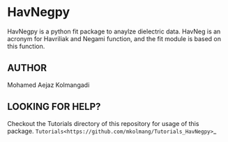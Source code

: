 # HavNegpy

HavNegpy is a python fit package to anaylze dielectric data. 
HavNeg is an acronym for Havriliak and Negami function, and the fit module is based on this function.


## AUTHOR

Mohamed Aejaz Kolmangadi 

## LOOKING FOR HELP?

Checkout the Tutorials directory of this repository for usage of this package. `Tutorials<https://github.com/mkolmang/Tutorials_HavNegpy>`_ 
 
